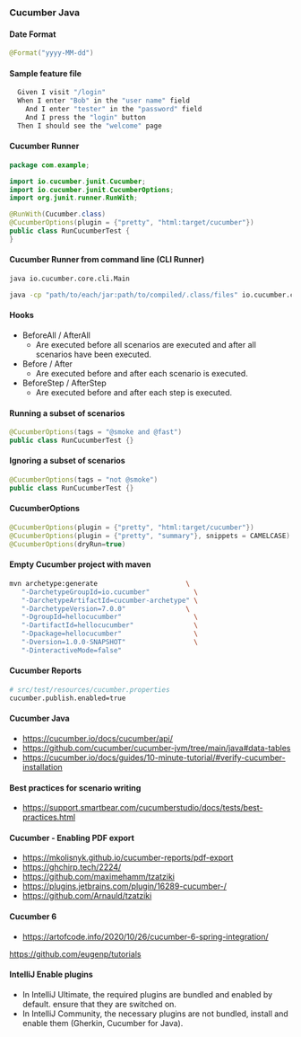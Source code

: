 

### Cucumber Java 

#### Date Format

```java
@Format("yyyy-MM-dd")
```

#### Sample feature file
```java
  Given I visit "/login"
  When I enter "Bob" in the "user name" field
    And I enter "tester" in the "password" field
    And I press the "login" button
  Then I should see the "welcome" page
```

#### Cucumber Runner
```java
package com.example;

import io.cucumber.junit.Cucumber;
import io.cucumber.junit.CucumberOptions;
import org.junit.runner.RunWith;

@RunWith(Cucumber.class)
@CucumberOptions(plugin = {"pretty", "html:target/cucumber"})
public class RunCucumberTest {
}
```

#### Cucumber Runner from command line (CLI Runner)
```sh
java io.cucumber.core.cli.Main
```
```sh
java -cp "path/to/each/jar:path/to/compiled/.class/files" io.cucumber.core.cli.Main /path/to/your/feature/files --glue hellocucumber --glue anotherpackage
```

#### Hooks
   - BeforeAll / AfterAll
     - Are executed before all scenarios are executed and after all scenarios have been executed.
   - Before / After 
     - Are executed before and after each scenario is executed.
   - BeforeStep / AfterStep
     - Are executed before and after each step is executed.


#### Running a subset of scenarios
```java
@CucumberOptions(tags = "@smoke and @fast")
public class RunCucumberTest {}
```

#### Ignoring a subset of scenarios
```java
@CucumberOptions(tags = "not @smoke")
public class RunCucumberTest {}
```

#### CucumberOptions
```java
@CucumberOptions(plugin = {"pretty", "html:target/cucumber"})
@CucumberOptions(plugin = {"pretty", "summary"}, snippets = CAMELCASE)
@CucumberOptions(dryRun=true)
```

#### Empty Cucumber project with maven

```sh
mvn archetype:generate                      \
   "-DarchetypeGroupId=io.cucumber"           \
   "-DarchetypeArtifactId=cucumber-archetype" \
   "-DarchetypeVersion=7.0.0"               \
   "-DgroupId=hellocucumber"                  \
   "-DartifactId=hellocucumber"               \
   "-Dpackage=hellocucumber"                  \
   "-Dversion=1.0.0-SNAPSHOT"                 \
   "-DinteractiveMode=false"
```

#### Cucumber Reports

```sh
# src/test/resources/cucumber.properties
cucumber.publish.enabled=true
```

#### Cucumber Java
   - https://cucumber.io/docs/cucumber/api/
   - https://github.com/cucumber/cucumber-jvm/tree/main/java#data-tables
   - https://cucumber.io/docs/guides/10-minute-tutorial/#verify-cucumber-installation
   
#### Best practices for scenario writing
   - https://support.smartbear.com/cucumberstudio/docs/tests/best-practices.html

#### Cucumber - Enabling PDF export
   - https://mkolisnyk.github.io/cucumber-reports/pdf-export
   - https://ghchirp.tech/2224/
   - https://github.com/maximehamm/tzatziki
   - https://plugins.jetbrains.com/plugin/16289-cucumber-/
   - https://github.com/Arnauld/tzatziki

#### Cucumber 6
   - https://artofcode.info/2020/10/26/cucumber-6-spring-integration/
   
   
   https://github.com/eugenp/tutorials
   

#### IntelliJ Enable plugins
   - In IntelliJ Ultimate, the required plugins are bundled and enabled by default. ensure that they are switched on.
   - In IntelliJ Community, the necessary plugins are not bundled, install and enable them (Gherkin, Cucumber for Java).

